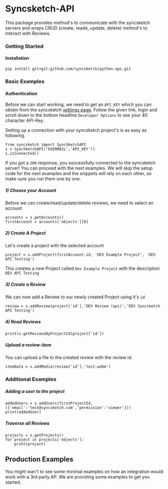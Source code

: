# Syncsketch-API
This package provides method's to communicate with the syncsketch servers and wraps CRUD (create, reade, update, delete) method's to interact with Reviews.

### Getting Started



#### Installation

    pip install git+git:github.com/syncsketch/python-api.git



### Basic Examples


#### Authentication
Before we can start working, we need to get an `API_KEY` which you can obtain from the syncsketch [settings page](https://syncsketch.com/pro/#userProfile/settingsTab). Follow the given link, login and scroll down to the bottom headline `Developer Options` to see your 40 character API-Key.


Setting up a connection with your syncsketch project's is as easy as following. 

    from syncsketch import SyncSketchAPI
    s = SyncSketchAPI('USERMAIL','API_KEY')]
    s.isConnected()

If you got a `200` response, you successfully connected to the syncsketch server! You can proceed with the next examples. We will skip the setup code for the next examples and the snippets will rely on each other, so make sure you run them one by one.






##### 1) Choose your Account

Before we can create/read/update/delete reviews, we need to select an account

    accounts = s.getAccounts()
    firstAccount = accounts['objects'][0]

##### 2) Create A Project

Let's create a project with the selected account

    project = s.addProject(firstAccount.id, 'DEV Example Project', 'DEV API Testing')

This creates a new Project called `Dev Example Project` with the description `DEV API Testing`


##### 3) Create a Review

We can now add a Review to our newly created Project using it's `id`

    review = s.addReview(project['id'],'DEV Review (api)','DEV Syncsketch API Testing')


##### 4) Read Reviews


    print(s.getReviewsByProjectId(project['id'])


##### Upload a review-item

You can upload a file to the created review with the review id.

    itemData = s.addMedia(review['id'],'test.webm')




### Additional Examples

##### Adding a user to the project
    addedUsers = s.addUsers(firstProjectId,[{'email':'test@syncsketch.com','permission':'viewer'}])
    print(addedUser)


##### Traverse all Reviews
    projects = s.getProjects()
    for project in projects['objects']:
        print(project)


## Production Examples


You might wan't to see some minimal examples on how an integration would work with a 3rd party AP. We are providing some examples to get you started.